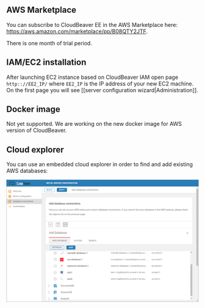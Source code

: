 ## AWS Marketplace

You can subscribe to CloudBeaver EE in the AWS Marketplace here: https://aws.amazon.com/marketplace/pp/B08QTY2JTF.  

There is one month of trial period.  

## IAM/EC2 installation

After launching EC2 instance based on CloudBeaver IAM open page `http:://EE2_IP/` where `EE2_IP` is the IP address of your new EC2 machine.  
On the first page you will see [[server configuration wizard|Administration]].  

## Docker image

Not yet supported. We are working on the new docker image for AWS version of CloudBeaver.  

## Cloud explorer

You can use an embedded cloud explorer in order to find and add existing AWS databases:

![](images/aws-explorer.png)